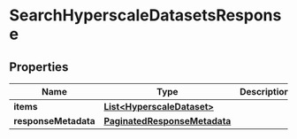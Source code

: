 

# SearchHyperscaleDatasetsResponse


## Properties

| Name | Type | Description | Notes |
|------------ | ------------- | ------------- | -------------|
|**items** | [**List&lt;HyperscaleDataset&gt;**](HyperscaleDataset.md) |  |  [optional] |
|**responseMetadata** | [**PaginatedResponseMetadata**](PaginatedResponseMetadata.md) |  |  [optional] |




